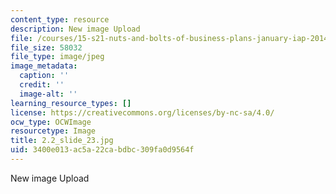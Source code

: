 ```yaml
---
content_type: resource
description: New image Upload
file: /courses/15-s21-nuts-and-bolts-of-business-plans-january-iap-2014/3400e013ac5a22cabdbc309fa0d9564f_2.2_slide_23.jpg
file_size: 58032
file_type: image/jpeg
image_metadata:
  caption: ''
  credit: ''
  image-alt: ''
learning_resource_types: []
license: https://creativecommons.org/licenses/by-nc-sa/4.0/
ocw_type: OCWImage
resourcetype: Image
title: 2.2_slide_23.jpg
uid: 3400e013-ac5a-22ca-bdbc-309fa0d9564f
---
```

New image Upload